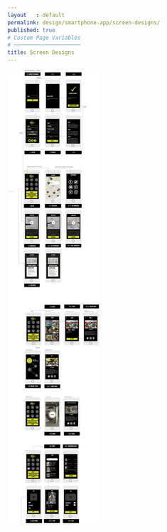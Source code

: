```yaml
---
layout   : default
permalink: design/smartphone-app/screen-designs/
published: true
# Custom Page Variables
# ─────────────────────
title: Screen Designs
---
```


<img src="../../assets/Images/Smartphone_screendesign.png" class="col-7"> 
